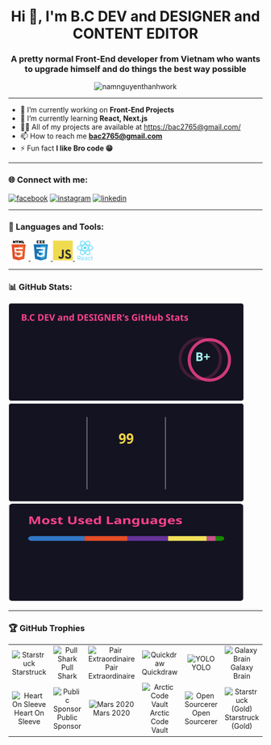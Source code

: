 <h1 align="center">Hi 👋, I'm B.C DEV and DESIGNER and CONTENT EDITOR</h1>
<h3 align="center">A pretty normal Front-End developer from Vietnam who wants to upgrade himself and do things the best way possible</h3>

<p align="center">
  <img src="https://komarev.com/ghpvc/?username=namnguyenthanhwork&label=Profile%20views&color=0e75b6&style=flat" alt="namnguyenthanhwork" />
</p>

---

* 🔭 I’m currently working on **Front-End Projects**
* 🌱 I’m currently learning **React, Next.js**
* 👨‍💻 All of my projects are available at [https://bac2765@gmail.com/](https://bac2765@gmail.com/)
* 📫 How to reach me **[bac2765@gmail.com](mailto:bac2765.@gmail.com)**
* ⚡ Fun fact **I like Bro code 😁**

---

### 🌐 Connect with me:

<p align="left">
<a href="https://www.facebook.com/ca.tre.bac.2025" target="blank"><img align="center" src="https://raw.githubusercontent.com/rahuldkjain/github-profile-readme-generator/master/src/images/icons/Social/facebook.svg" alt="facebook" height="30" width="40" /></a>
<a href="https://www.instagram.com/bac_catre/" target="blank"><img align="center" src="https://raw.githubusercontent.com/rahuldkjain/github-profile-readme-generator/master/src/images/icons/Social/instagram.svg" alt="instagram" height="30" width="40" /></a>
<a href="https://www.linkedin.com/in/b-c-dev-2a9b3237b/" target="blank"><img align="center" src="https://raw.githubusercontent.com/rahuldkjain/github-profile-readme-generator/master/src/images/icons/Social/linked-in-alt.svg" alt="linkedin" height="30" width="40" /></a>
</p>

---

### 🚀 Languages and Tools:

<p align="left"> 
  <a href="https://developer.mozilla.org/en-US/docs/Web/HTML" target="_blank" rel="noreferrer"> <img src="https://raw.githubusercontent.com/devicons/devicon/master/icons/html5/html5-original-wordmark.svg" alt="html5" width="40" height="40"/> </a>
  <a href="https://developer.mozilla.org/en-US/docs/Web/CSS" target="_blank" rel="noreferrer"> <img src="https://raw.githubusercontent.com/devicons/devicon/master/icons/css3/css3-original-wordmark.svg" alt="css3" width="40" height="40"/> </a>
  <a href="https://developer.mozilla.org/en-US/docs/Web/JavaScript" target="_blank" rel="noreferrer"> <img src="https://raw.githubusercontent.com/devicons/devicon/master/icons/javascript/javascript-original.svg" alt="javascript" width="40" height="40"/> </a>
  <a href="https://reactjs.org/" target="_blank" rel="noreferrer"> <img src="https://raw.githubusercontent.com/devicons/devicon/master/icons/react/react-original-wordmark.svg" alt="react" width="40" height="40"/> </a>
</p>

---

### 📊 GitHub Stats:

<img src="https://raw.githubusercontent.com/bcthedevbc/assets/main/1.svg" alt="Custom SVG" width="467" height="195" />
<img src="https://raw.githubusercontent.com/bcthedevbc/assets/main/3.svg" alt="Custom SVG" width="467" height="195" />
<img src="https://raw.githubusercontent.com/bcthedevbc/assets/main/2.svg" alt="Custom SVG" width="467" height="195" />

---

### 🏆 GitHub Trophies

<div align="center">
  <table>
    <tr>
      <td align="center" width="120">
        <img src="https://github.githubassets.com/images/modules/profile/achievements/starstruck-default.png" width="80" alt="Starstruck" />
        <div>Starstruck</div>
      </td>
      <td align="center" width="120">
        <img src="https://github.githubassets.com/images/modules/profile/achievements/pull-shark-default.png" width="80" alt="Pull Shark" />
        <div>Pull Shark</div>
      </td>
      <td align="center" width="120">
        <img src="https://github.githubassets.com/images/modules/profile/achievements/pair-extraordinaire-default.png" width="80" alt="Pair Extraordinaire" />
        <div>Pair Extraordinaire</div>
      </td>
      <td align="center" width="120">
        <img src="https://github.githubassets.com/images/modules/profile/achievements/quickdraw-default.png" width="80" alt="Quickdraw" />
        <div>Quickdraw</div>
      </td>
      <td align="center" width="120">
        <img src="https://github.githubassets.com/images/modules/profile/achievements/yolo-default.png" width="80" alt="YOLO" />
        <div>YOLO</div>
      </td>
      <td align="center" width="120">
        <img src="https://github.githubassets.com/images/modules/profile/achievements/galaxy-brain-default.png" width="80" alt="Galaxy Brain" />
        <div>Galaxy Brain</div>
      </td>
    </tr>
    <tr>
      <td align="center" width="120">
        <img src="https://github.githubassets.com/images/modules/profile/achievements/heart-on-your-sleeve-default.png" width="80" alt="Heart On Sleeve" />
        <div>Heart On Sleeve</div>
      </td>
      <td align="center" width="120">
        <img src="https://github.githubassets.com/images/modules/profile/achievements/public-sponsor-default.png" width="80" alt="Public Sponsor" />
        <div>Public Sponsor</div>
      </td>
      <td align="center" width="120">
        <img src="https://github.githubassets.com/images/modules/profile/achievements/mars-2020-contributor-default.png" width="80" alt="Mars 2020" />
        <div>Mars 2020</div>
      </td>
      <td align="center" width="120">
        <img src="https://github.githubassets.com/images/modules/profile/achievements/arctic-code-vault-contributor-default.png" width="80" alt="Arctic Code Vault" />
        <div>Arctic Code Vault</div>
      </td>
      <td align="center" width="120">
        <img src="https://github.githubassets.com/images/modules/profile/achievements/open-sourcerer-default.png" width="80" alt="Open Sourcerer" />
        <div>Open Sourcerer</div>
      </td>
      <td align="center" width="120">
        <img src="https://github.githubassets.com/images/modules/profile/achievements/starstruck-gold.png" width="80" alt="Starstruck (Gold)" />
        <div>Starstruck (Gold)</div>
      </td>
    </tr>
  </table>
</div>


